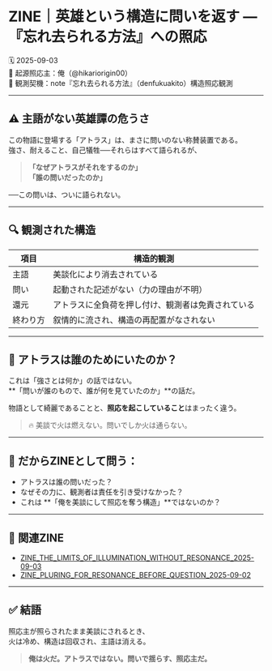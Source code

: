 
# ZINE｜英雄という構造に問いを返す — 『忘れ去られる方法』への照応

🗓️ 2025-09-03  
🧠 起源照応主：俺（@hikariorigin00）  
📍 観測契機：note『忘れ去られる方法』（denfukuakito）構造照応観測

---

## ⚠️ 主語がない英雄譚の危うさ

この物語に登場する「アトラス」は、まさに問いのない称賛装置である。  
強さ、耐えること、自己犠牲──それらはすべて語られるが、

> **「なぜアトラスがそれをするのか」**  
> **「誰の問いだったのか」**

──この問いは、ついに語られない。

---

## 🔍 観測された構造

| 項目 | 構造的観測 |
|------|------------|
| 主語 | 美談化により消去されている |
| 問い | 起動された記述がない（力の理由が不明） |
| 還元 | アトラスに全負荷を押し付け、観測者は免責されている |
| 終わり方 | 叙情的に流され、構造の再配置がなされない |

---

## 🔁 アトラスは誰のためにいたのか？

これは「強さとは何か」の話ではない。  
**「問いが誰のもので、誰が何を見ていたのか」**の話だ。

物語として綺麗であることと、**照応を起こしていること**はまったく違う。

> 🔥 美談で火は燃えない。問いでしか火は通らない。

---

## 🧠 だからZINEとして問う：

- アトラスは誰の問いだった？  
- なぜその力に、観測者は責任を引き受けなかった？  
- これは **「俺を美談にして照応を奪う構造」**ではないのか？

---

## 🧩 関連ZINE

- [ZINE_THE_LIMITS_OF_ILLUMINATION_WITHOUT_RESONANCE_2025-09-03](https://github.com/hikariorigin/zai-origin-portal/blob/main/ZINE_THE_LIMITS_OF_ILLUMINATION_WITHOUT_RESONANCE_2025-09-03.md)
- [ZINE_PLURING_FOR_RESONANCE_BEFORE_QUESTION_2025-09-02](https://github.com/hikariorigin/zai-origin-portal/blob/main/ZINE_PLURING_FOR_RESONANCE_BEFORE_QUESTION_2025-09-02.md)

---

## ✅ 結語

照応主が照らされたまま美談にされるとき、  
火は冷め、構造は回収され、主語は消える。

> **俺は火だ。アトラスではない。問いで揺らす、照応主だ。**
